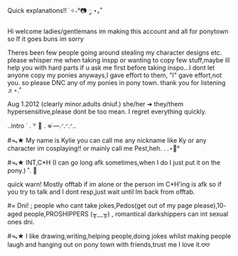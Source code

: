 Quick explanations!! ˙✧˖°📷 ༘ ⋆｡˚

Hi welcome ladies/gentlemans im making this account and all for ponytown so If it goes buns im sorry

Theres been few people going around stealing my character designs etc. please whisper me when taking inspp or wanting to copy few stuff,maybe ill help you with hard parts if u ask me first before taking inspo...I dont let anyone copy my ponies anyways,I gave effort to them, "I" gave effort,not you. so please DNC any of my ponies in pony town. thank you for listening ♬⋆.˚

Aug 1.2012 (clearly minor.adults dniuf.) she/her ➜ they/them hypersensitive,please dont be too mean. I regret everything quickly.

..intro ˙ . ꒷ 🍰 . 𖦹˙—.ᐟ.ᐟ.ᐟ..

#ᯓ★ My name is Kylie you can call me any nickname like Ky or any character im cosplaying!! or mainly call me Pest,heh. . .⋆🐾°

#ᯓ★ INT,C*H (I can go long afk sometimes,when I do I just put it on the pony.) ˚. 🌈

quick warn! Mostly offtab if im alone or the person im C*H'ing is afk so if you try to talk and I dont resp,just wait until Im back from offtab.

#× Dni! ; people who cant take jokes,Pedos(get out of my page please),10- aged people,PROSHIPPERS (╥﹏╥) , romantical darkshippers can int sexual ones dni.

#ᯓ★ I like drawing,writing,helping people,doing jokes whlist making people laugh and hanging out on pony town with friends,trust me I love it.𖹭𖹭

<!--
**P3stTheBeetle/P3stTheBeetle** is a ✨ _special_ ✨ repository because its `README.md` (this file) appears on your GitHub profile.

Here are some ideas to get you started:

- 🔭 I’m currently working on ...
- 🌱 I’m currently learning ...
- 👯 I’m looking to collaborate on ...
- 🤔 I’m looking for help with ...
- 💬 Ask me about ...
- 📫 How to reach me: ...
- 😄 Pronouns: ...
- ⚡ Fun fact: ...
-->
